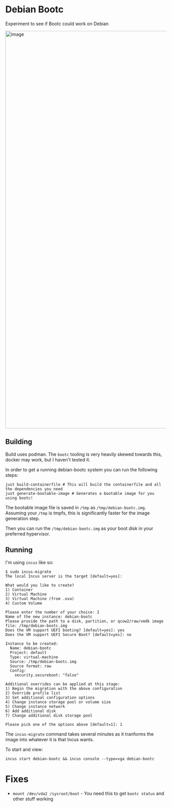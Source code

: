 # Debian Bootc

Experiment to see if Bootc could work on Debian

<img width="2196" height="1239" alt="image" src="https://github.com/user-attachments/assets/0b031de0-5593-49e8-8e5a-535ebdcf46e3" />

## Building

Build uses podman. The `bootc` tooling is very heavily skewed towards this, docker may work, but I haven't tested it.

In order to get a running debian-bootc system you can run the following steps:

```shell
just build-containerfile # This will build the containerfile and all the dependencies you need
just generate-bootable-image # Generates a bootable image for you using bootc!
```

The bootable image file is saved in `/tmp` as `/tmp/debian-bootc.img`. Assuming your `/tmp` is tmpfs, this is significantly faster for the image generation step.

Then you can run the `/tmp/debian-bootc.img` as your boot disk in your preferred hypervisor.

## Running

I'm using `incus` like so:

```shell
$ sudo incus-migrate
The local Incus server is the target [default=yes]:

What would you like to create?
1) Container
2) Virtual Machine
3) Virtual Machine (from .ova)
4) Custom Volume

Please enter the number of your choice: 2
Name of the new instance: debian-bootc
Please provide the path to a disk, partition, or qcow2/raw/vmdk image file: /tmp/debian-bootc.img
Does the VM support UEFI booting? [default=yes]: yes
Does the VM support UEFI Secure Boot? [default=yes]: no

Instance to be created:
  Name: debian-bootc
  Project: default
  Type: virtual-machine
  Source: /tmp/debian-bootc.img
  Source format: raw
  Config:
    security.secureboot: "false"

Additional overrides can be applied at this stage:
1) Begin the migration with the above configuration
2) Override profile list
3) Set additional configuration options
4) Change instance storage pool or volume size
5) Change instance network
6) Add additional disk
7) Change additional disk storage pool

Please pick one of the options above [default=1]: 1
```

The `incus-migrate` command takes several minutes as it tranforms the image into whatever it is that Incus wants.

To start and view:

```shell
incus start debian-bootc && incus console --type=vga debian-bootc
```

# Fixes

- `mount /dev/vda2 /sysroot/boot` - You need this to get `bootc status` and other stuff working
